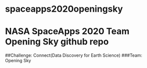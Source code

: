# spaceapps2020openingsky

# NASA SpaceApps 2020 Team Opening Sky github repo

##Challenge: Connect(Data Discovery for Earth Science)
###Team: Opening Sky
